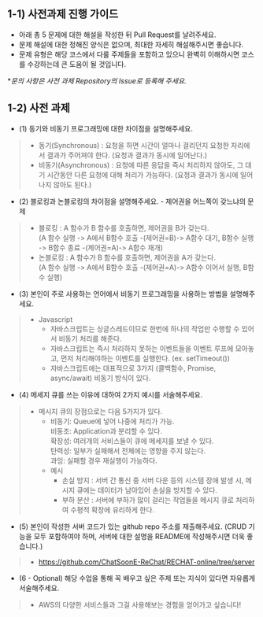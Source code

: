 ## 1-1) 사전과제 진행 가이드

- 아래 총 5 문제에 대한 해설을 작성한 뒤 Pull Request를 날려주세요.
- 문제 해설에 대한 정해진 양식은 없으며, 최대한 자세히 해설해주시면 좋습니다.
- 문제 유형은 해당 코스에서 다룰 주제들을 포함하고 있으니 완벽히 이해하시면 코스를 수강하는데 큰 도움이 될 것입니다.

**문의 사항은 사전 과제 Repository의 Issue로 등록해 주세요.*
  


## 1-2) 사전 과제

- (1) 동기와 비동기 프로그래밍에 대한 차이점을 설명해주세요.
> - 동기(Synchronous) : 요청을 하면 시간이 얼마나 걸리던지 요청한 자리에서 결과가 주어져야 한다. (요청과 결과가 동시에 일어난다.)
> - 비동기(Asynchronous) : 요청에 따른 응답을 즉시 처리하지 않아도, 그 대기 시간동안 다른 요청에 대해 처리가 가능하다. (요청과 결과가 동시에 일어나지 않아도 된다.)

- (2) 블로킹과 논블로킹의 차이점을 설명해주세요. - 제어권을 어느쪽이 갖느냐의 문제
> - 블로킹 : A 함수가 B 함수를 호출하면, 제어권을 B가 갖는다.<br>
    (A 함수 실행 -> A에서 B함수 호출 -(제어권=B)-> A함수 대기, B함수 실행 -> B함수 종료 -(제어권=A)-> A함수 재개)
> - 논블로킹 : A 함수가 B 함수를 호출하면, 제어권을 A가 갖는다.<br>
    (A 함수 실행 -> A에서 B함수 호출 -(제어권=A)-> A함수 이어서 실행, B함수 실행)

- (3) 본인이 주로 사용하는 언어에서 비동기 프로그래밍을 사용하는 방법을 설명해주세요.
> - Javascript
>   - 자바스크립트는 싱글스레드이므로 한번에 하나의 작업만 수행할 수 있어서 비동기 처리를 해준다.
>   - 자바스크립트는 즉시 처리하지 못하는 이벤트들을 이벤트 루프에 모아놓고, 먼저 처리해야하는 이벤트를 실행한다. (ex. setTimeout())
>   - 자바스크립트에는 대표적으로 3가지 (콜백함수, Promise, async/await) 비동기 방식이 있다.

- (4) 메세지 큐를 쓰는 이유에 대하여 2가지 예시를 서술해주세요.
> - 메시지 큐의 장점으로는 다음 5가지가 있다.
>   - 비동기: Queue에 넣어 나중에 처리가 가능.<br>
    비동조: Application과 분리할 수 있다.<br>
    확장성: 여러개의 서비스들이 큐에 메세지를 보낼 수 있다.<br>
    탄력성: 일부가 실패해서 전체에는 영향을 주지 않는다.<br>
    과잉: 실패할 경우 재실행이 가능하다.
>   - 예시
>       - 손실 방지 : 서버 간 통신 중 서버 다운 등의 시스템 장애 발생 시, 메시지 큐에는 데이터가 남아있어 손실을 방지할 수 있다.
>       - 부하 분산 : 서버에 부하가 많이 걸리는 작업들을 메시지 큐로 처리하여 수평적 확장에 유리하게 한다.

- (5) 본인이 작성한 서버 코드가 있는 github repo 주소를 제출해주세요. (CRUD 기능을 모두 포함하여야 하며, 서버에 대한 설명을 README에 작성해주시면 더욱 좋습니다.) 
> - https://github.com/ChatSoonE-ReChat/RECHAT-online/tree/server

- (6 - Optional) 해당 수업을 통해 꼭 배우고 싶은 주제 또는 지식이 있다면 자유롭게 서술해주세요.
> - AWS의 다양한 서비스들과 그걸 사용해보는 경험을 얻어가고 싶습니다!
